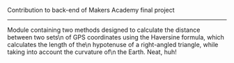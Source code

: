 Contribution to back-end of Makers Academy final project

--------------------------------------------------------

Module containing two methods designed to calculate the distance between two sets\n
of GPS coordinates using the Haversine formula, which calculates the length of the\n
hypotenuse of a right-angled triangle, while taking into account the curvature of\n
the Earth. Neat, huh!